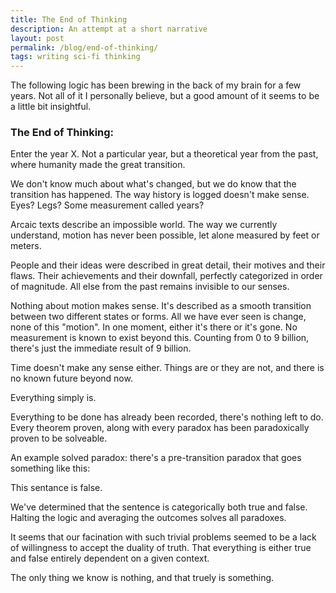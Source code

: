 ```yaml
---
title: The End of Thinking
description: An attempt at a short narrative
layout: post
permalink: /blog/end-of-thinking/
tags: writing sci-fi thinking
---
```


The following logic has been brewing in the back of my brain for a few years. Not all of it I personally believe, but a good amount of it seems to be a little bit insightful. 

### The End of Thinking:

Enter the year X. Not a particular year, but a theoretical year from the past, where humanity made the great transition. 

We don't know much about what's changed, but we do know that the transition has happened. The way history is logged doesn't make sense. Eyes? Legs? Some measurement called years?

Arcaic texts describe an impossible world. The way we currently understand, motion has never been possible, let alone measured by feet or meters.

People and their ideas were described in great detail, their motives and their flaws. Their achievements and their downfall, perfectly categorized in order of magnitude. All else from the past remains invisible to our senses.

Nothing about motion makes sense. It's described as a smooth transition between two different states or forms. All we have ever seen is change, none of this "motion". In one moment, either it's there or it's gone. No measurement is known to exist beyond this. Counting from 0 to 9 billion, there's just the immediate result of 9 billion. 

Time doesn't make any sense either. Things are or they are not, and there is no known future beyond now. 

Everything simply is.

Everything to be done has already been recorded, there's nothing left to do. Every theorem proven, along with every paradox has been paradoxically proven to be solveable.

An example solved paradox: there's a pre-transition paradox that goes something like this: 

This sentance is false.

We've determined that the sentence is categorically both true and false. Halting the logic and averaging the outcomes solves all paradoxes. 

It seems that our facination with such trivial problems seemed to be a lack of willingness to accept the duality of truth. That everything is either true and false entirely dependent on a given context.

The only thing we know is nothing, and that truely is something.